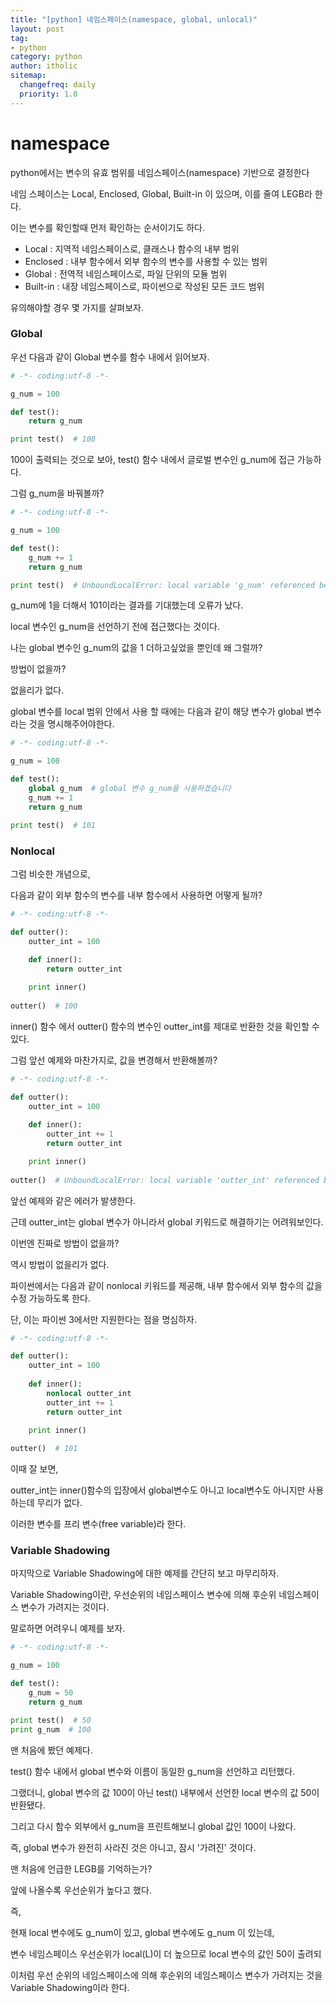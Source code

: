 ```yaml
---
title: "[python] 네임스페이스(namespace, global, unlocal)"
layout: post
tag:
- python
category: python
author: itholic
sitemap:
  changefreq: daily
  priority: 1.0
---
```


# namespace

python에서는 변수의 유효 범위를 네임스페이스(namespace) 기반으로 결정한다

네임 스페이스는 Local, Enclosed, Global, Built-in 이 있으며, 이를 줄여 LEGB라 한다.

이는 변수를 확인할때 먼저 확인하는 순서이기도 하다.

- Local : 지역적 네임스페이스로, 클래스나 함수의 내부 범위
- Enclosed : 내부 함수에서 외부 함수의 변수를 사용할 수 있는 범위
- Global : 전역적 네임스페이스로, 파일 단위의 모듈 범위
- Built-in : 내장 네임스페이스로, 파이썬으로 작성된 모든 코드 범위


유의해야할 경우 몇 가지를 살펴보자.

### Global

우선 다음과 같이 Global 변수를 함수 내에서 읽어보자.

```python
# -*- coding:utf-8 -*-

g_num = 100

def test():
    return g_num

print test()  # 100
```

100이 출력되는 것으로 보아, test() 함수 내에서 글로벌 변수인 g_num에 접근 가능하다.

그럼 g_num을 바꿔볼까?

```python
# -*- coding:utf-8 -*-

g_num = 100

def test():
    g_num += 1
    return g_num

print test()  # UnboundLocalError: local variable 'g_num' referenced before assignment
```

g_num에 1을 더해서 101이라는 결과를 기대했는데 오류가 났다.

local 변수인 g_num을 선언하기 전에 접근했다는 것이다.

나는 global 변수인 g_num의 값을 1 더하고싶었을 뿐인데 왜 그럴까?

방법이 없을까?

없을리가 없다.

global 변수를 local 범위 안에서 사용 할 때에는 다음과 같이 해당 변수가 global 변수라는 것을 명시해주어야한다.

```python
# -*- coding:utf-8 -*-

g_num = 100

def test():
    global g_num  # global 변수 g_num을 사용하겠습니다
    g_num += 1
    return g_num

print test()  # 101
```

### Nonlocal

그럼 비슷한 개념으로,

다음과 같이 외부 함수의 변수를 내부 함수에서 사용하면 어떻게 될까?


```python
# -*- coding:utf-8 -*-

def outter():
	outter_int = 100
    
    def inner():
    	return outter_int

    print inner()
    
outter()  # 100
```

inner() 함수 에서 outter() 함수의 변수인 outter_int를 제대로 반환한 것을 확인할 수 있다.

그럼 앞선 예제와 마찬가지로, 값을 변경해서 반환해볼까?

```python
# -*- coding:utf-8 -*-

def outter():
	outter_int = 100
    
    def inner():
        outter_int += 1
    	return outter_int

    print inner()
    
outter()  # UnboundLocalError: local variable 'outter_int' referenced before assignment
```

앞선 예제와 같은 에러가 발생한다.

근데 outter_int는 global 변수가 아니라서 global 키워드로 해결하기는 어려워보인다.

이번엔 진짜로 방법이 없을까?

역시 방법이 없을리가 없다.

파이썬에서는 다음과 같이 nonlocal 키워드를 제공해, 내부 함수에서 외부 함수의 값을 수정 가능하도록 한다.

단, 이는 파이썬 3에서만 지원한다는 점을 명심하자.

```python
# -*- coding:utf-8 -*-

def outter():
	outter_int = 100
    
    def inner():
        nonlocal outter_int
        outter_int += 1
    	return outter_int

    print inner()
    
outter()  # 101
```

이때 잘 보면,

outter_int는 inner()함수의 입장에서 global변수도 아니고 local변수도 아니지만 사용하는데 무리가 없다.

이러한 변수를 프리 변수(free variable)라 한다.


### Variable Shadowing

마지막으로 Variable Shadowing에 대한 예제를 간단히 보고 마무리하자.

Variable Shadowing이란, 우선순위의 네임스페이스 변수에 의해 후순위 네임스페이스 변수가 가려지는 것이다.

말로하면 어려우니 예제를 보자.

```python
# -*- coding:utf-8 -*-

g_num = 100

def test():
    g_num = 50
    return g_num

print test()  # 50
print g_num  # 100
```

맨 처음에 봤던 예제다.

test() 함수 내에서 global 변수와 이름이 동일한 g_num을 선언하고 리턴했다.

그랬더니, global 변수의 값 100이 아닌 test() 내부에서 선언한 local 변수의 값 50이 반환됐다.

그리고 다시 함수 외부에서 g_num을 프린트해보니 global 값인 100이 나왔다.

즉, global 변수가 완전히 사라진 것은 아니고, 잠시 '가려진' 것이다.

맨 처음에 언급한 LEGB를 기억하는가?

앞에 나올수록 우선순위가 높다고 했다.

즉,

현재 local 변수에도 g_num이 있고, global 변수에도 g_num 이 있는데,

변수 네임스페이스 우선순위가 local(L)이 더 높으므로 local 변수의 값인 50이 출려되

이처럼 우선 순위의 네임스페이스에 의해 후순위의 네임스페이스 변수가 가려지는 것을 Variable Shadowing이라 한다.
